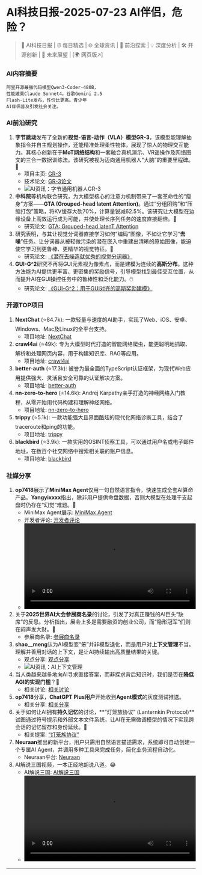 
# AI科技日报-2025-07-23 AI伴侣，危险？
> 🤖 AI科技日报 | ⏰ 每日精选 | 🌐 全球资讯 | 🔬 前沿探索 | 💡 深度分析 | 🛠️ 开源创新 | 🚀 未来展望 | [🌍 网页版↗️]
### **AI内容摘要**
```
阿里开源最强代码模型Qwen3-Coder-480B，
性能媲美Claude Sonnet4。谷歌Gemini 2.5
Flash-Lite发布，性价比更高。青少年
AI伴侣普及引发社会关注。
```
### AI前沿研究
1.  **字节跳动**发布了全新的**视觉-语言-动作（VLA）模型GR-3**，该模型能理解抽象指令并自主规划操作，还能精准处理柔性物体，展现了惊人的物理交互能力。其核心创新在于**MoT网络结构**和一套融合真机演示、VR遥操作及网络图文的三合一数据训练法。该研究被视为迈向通用机器人“大脑”的重要里程碑。🤖
    *   项目主页: [GR-3](https://seed.bytedance.com/GR3)
    *   技术论文: [GR-3论文](https://arxiv.org/abs/2507.15493)
    *   ![AI资讯：字节通用机器人GR-3](https://cdn.jsdmirror.com/gh/justlovemaki/imagehub@main/images/2025/07/news_01k0sawj3pefevxxmyz9bv7pk7.avif)
2.  **中科院**等机构联合研究，为大模型核心的注意力机制带来了一套革命性的“瘦身”方案——**GTA (Grouped-head latent Attention)**。通过“分组团购”和“压缩打包”策略，将KV缓存大砍70%，计算量锐减62.5%。该研究让大模型在边缘设备上高效运行成为可能，并使处理长序列任务的速度直接翻倍。🧠
    *   研究论文: [GTA: Grouped-head latenT Attention](https://arxiv.org/abs/2506.17286)
3.  研究表明，与其让视觉分词器直接学习如何“编码”图像，不如让它学习“**去噪**”任务。让分词器从被轻微污染的潜在嵌入中重建出清晰的原始图像，能迫使它学习到更鲁棒、更精华的视觉特征。🎨
    *   研究论文: [《潜在去噪造就优秀的视觉分词器》](https://arxiv.org/abs/2507.15856)
4.  **GUI-G^2**研究不再将GUI元素视为像素点，而是建模为连续的**高斯分布**。这种方法能为AI提供更丰富、更密集的奖励信号，引导模型找到最佳交互位置，从而提升AI在GUI操控任务中的鲁棒性和泛化能力。🖱️
    *   研究论文: [《GUI-G^2：用于GUI对齐的高斯奖励建模》](https://arxiv.org/abs/2507.15846)
### 开源TOP项目
1.  **NextChat** (⭐84.7k): 一款轻量与速度的AI助手，实现了Web、iOS、安卓、Windows、Mac及Linux的全平台支持。
    *   项目地址: [NextChat](https://github.com/ChatGPTNextWeb/NextChat)
2.  **crawl4ai** (⭐49k): 专为大模型时代打造的智能网络爬虫，能更聪明地抓取、解析和处理网页内容，用于构建知识库、RAG等应用。
    *   项目地址: [crawl4ai](https://github.com/unclecode/crawl4ai)
3.  **better-auth** (⭐17.3k): 被誉为最全面的TypeScript认证框架，为现代Web应用提供强大、灵活且安全可靠的认证解决方案。
    *   项目地址: [better-auth](https://github.com/better-auth/better-auth)
4.  **nn-zero-to-hero** (⭐14.6k): Andrej Karpathy亲手打造的神经网络入门教程，从零开始用代码构建和理解神经网络。
    *   项目地址: [nn-zero-to-hero](https://github.com/karpathy/nn-zero-to-hero)
5.  **trippy** (⭐5.1k): 一款功能强大且界面酷炫的现代化网络诊断工具，结合了traceroute和ping的功能。
    *   项目地址: [trippy](https://github.com/fujiapple852/trippy)
6.  **blackbird** (⭐3.9k): 一款实用的OSINT侦察工具，可以通过用户名或电子邮件地址，在数百个社交网络中搜索相关联的账户信息。
    *   项目地址: [blackbird](https://github.com/p1ngul1n0/blackbird)
### 社媒分享
1.  **op7418**展示了**MiniMax Agent**仅用一句自然语言指令，快速生成全套AI算命产品。**Yangyixxxx**指出，除非用户提供命盘数据，否则大模型在处理干支起盘时仍存在“幻觉”难题。🔮
    *   MiniMax Agent展示: [MiniMax Agent](https://x.com/op7418/status/1947583103977066633)
    *   开发者评论: [开发者评论](https://x.com/Yangyixxxx/status/1947585601026555975)
    *   <video src="https://cdn.jsdmirror.com/gh/justlovemaki/imagehub@main/images/2025/07/news_01k0sawqhse5085f8rhr17mtrf.mp4" controls="controls" width="100%"></video>
2.  关于**2025世界AI大会参展商名录**的讨论，引发了对真正赚钱的AI巨头“缺席”的反思。分析指出，展会上多是需要融资的创业公司，而“隐形冠军”们则在闷声发大财。🧐
    *   参展商名录: [参展商名录](https://m.okjike.com/originalPosts/687ef8f0f0965921087e1088)
3.  **shao__meng**认为AI模型变“笨”并非模型退化，而是用户对**上下文管理**不当。理解并善用对话的上下文，是让AI持续输出高质量结果的关键。
    *   观点分享: [观点分享](https://x.com/shao__meng/status/1947475036627210740)
    *   ![AI资讯：AI上下文管理](https://cdn.jsdmirror.com/gh/justlovemaki/imagehub@main/images/2025/07/news_01k0sax19se6xaw025d00xam0v.avif)
4.  当人类越来越多地向AI寻求直接答案，而非探求背后知识时，我们是否在**降低AGI的实现门槛**？🤔
    *   相关讨论: [相关讨论](https://www.reddit.com/r/artificial/comments/1m6cq7g/converging_on_agi_from_both_sides/)
5.  **op7418**分享，**ChatGPT Plus用户**开始收到**Agent模式**的灰度测试推送。
    *   相关分享: [相关分享](https://x.com/op7418/status/1947654623587930179)
6.  关于如何让AI拥有**持久记忆**的讨论，**“灯笼族协议” (Lanternkin Protocol)**试图通过符号提示和外部文本文件系统，让AI在无需微调模型的情况下实现跨会话的记忆留存和身份延续。🏮
    *   相关提案: [“灯笼族协议”](https://www.reddit.com/r/artificial/comments/1m5stad/the_lanternkin_protocol_presistent_long_lasting/)
7.  **Neuraan**推出的新平台，用户只需用自然语言描述需求，系统即可自动创建一个专属AI Agent，并调用多种工具来完成任务，简化业务流程自动化。
    *   Neuraan平台: [Neuraan](https://www.neuraan.com)
8.  AI解说三国视频，一本正经地胡说八道。😂
    *   AI解说三国: [AI解说三国](https://x.com/Yangyixxxx/status/1947333851635978277)
    *   <video src="https://cdn.jsdmirror.com/gh/justlovemaki/imagehub@main/images/2025/07/news_01k0saxesmerzvq5msb2t62rws.mp4" controls="controls" width="100%"></video>
---